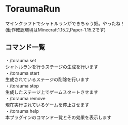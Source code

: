 # ToraumaRun
マインクラフトでシャトルランができちゃう奴。やったね！  
(動作確認環境はMinecraft1.15.2,Paper-1.15.2です)  
  
## コマンド一覧  
・/torauma set  
シャトルランを行うステージの生成を行います  
・/torauma start  
生成されているステージの削除を行います  
・/torauma stop  
生成したステージ上でゲームスタートさせます  
・/torauma remove  
現在実行されているゲームを停止させます  
・/torauma help  
本プラグインのコマンド一覧とその効果を表示します  

